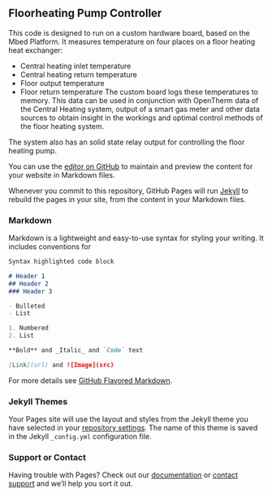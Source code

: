 ## Floorheating Pump Controller

This code is designed to run on a custom hardware board, based on the Mbed Platform. It measures temperature on four places on a floor heating heat exchanger:
- Central heating inlet temperature
- Central heating return temperature
- Floor output temperature
- Floor return temperature 
The custom board logs these temperatures to memory. This data can be used in conjunction with OpenTherm data of the Central Heating system, output of a smart gas meter and other data sources to obtain insight in the workings and optimal control methods of the floor heating system. 

The system also has an solid state relay output for controlling the floor heating pump.


You can use the [editor on GitHub](https://github.com/lktromp/FloorHeatingPumpController/edit/master/README.md) to maintain and preview the content for your website in Markdown files.

Whenever you commit to this repository, GitHub Pages will run [Jekyll](https://jekyllrb.com/) to rebuild the pages in your site, from the content in your Markdown files.

### Markdown

Markdown is a lightweight and easy-to-use syntax for styling your writing. It includes conventions for

```markdown
Syntax highlighted code block

# Header 1
## Header 2
### Header 3

- Bulleted
- List

1. Numbered
2. List

**Bold** and _Italic_ and `Code` text

[Link](url) and ![Image](src)
```

For more details see [GitHub Flavored Markdown](https://guides.github.com/features/mastering-markdown/).

### Jekyll Themes

Your Pages site will use the layout and styles from the Jekyll theme you have selected in your [repository settings](https://github.com/lktromp/FloorHeatingPumpController/settings). The name of this theme is saved in the Jekyll `_config.yml` configuration file.

### Support or Contact

Having trouble with Pages? Check out our [documentation](https://help.github.com/categories/github-pages-basics/) or [contact support](https://github.com/contact) and we’ll help you sort it out.

